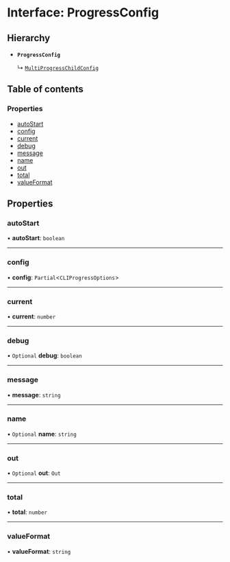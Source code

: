 # Interface: ProgressConfig

## Hierarchy

- **`ProgressConfig`**

  ↳ [`MultiProgressChildConfig`](MultiProgressChildConfig.md)

## Table of contents

### Properties

- [autoStart](ProgressConfig.md#autostart)
- [config](ProgressConfig.md#config)
- [current](ProgressConfig.md#current)
- [debug](ProgressConfig.md#debug)
- [message](ProgressConfig.md#message)
- [name](ProgressConfig.md#name)
- [out](ProgressConfig.md#out)
- [total](ProgressConfig.md#total)
- [valueFormat](ProgressConfig.md#valueformat)

## Properties

### autoStart

• **autoStart**: `boolean`

___

### config

• **config**: `Partial`<`CLIProgressOptions`\>

___

### current

• **current**: `number`

___

### debug

• `Optional` **debug**: `boolean`

___

### message

• **message**: `string`

___

### name

• `Optional` **name**: `string`

___

### out

• `Optional` **out**: `Out`

___

### total

• **total**: `number`

___

### valueFormat

• **valueFormat**: `string`
